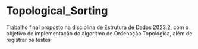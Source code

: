 # Topological_Sorting
Trabalho final proposto na disciplina de Estrutura de Dados 2023.2, com o objetivo de implementação do algoritmo de Ordenação Topológica, além de registrar os testes
